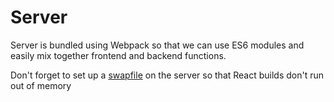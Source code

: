 # Server

Server is bundled using Webpack so that we can use ES6 modules and easily mix together frontend and backend functions.

Don't forget to set up a [swapfile](https://www.vultr.com/docs/setup-swap-file-on-linux) on the server so that React builds don't run out of memory
